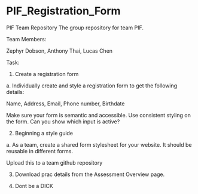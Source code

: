 # PIF_Registration_Form
PIF Team Repository
The group repository for team PIF.

Team Members:

Zephyr Dobson,
Anthony Thai,
Lucas Chen

Task:

1. Create a registration form

a. Individually create and style a registration form to get the following details:

Name,
Address,
Email,
Phone number,
Birthdate

Make sure your form is semantic and accessible. Use consistent styling on the form. Can you show which input is active?

2. Beginning a style guide

a. As a team, create a shared form stylesheet for your website. It should be reusable in different forms.

Upload this to a team github repository

3. Download prac details from the Assessment Overview page.

4. Dont be a DICK

